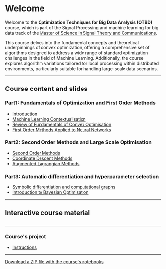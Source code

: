# Welcome

Welcome to the **Optimization Techniques for Big Data Analysis (OTBD)** course, which is part of the Signal Processing and machine learning for big data track of the [Master of Science in Signal Theory and Communications](https://ssr.upm.es/en/mutsc/). 

This course delves into the fundamental concepts and theoretical underpinnings of convex optimization, offering a comprehensive set of algorithms designed to address a wide range of standard optimization challenges in the field of Machine Learning. Additionally, the course explores algorithm variations tailored for local processing within distributed environments, particularly suitable for handling large-scale data scenarios.

----

## Course content and slides

### Part1: Fundamentals of Optimization and First Order Methods

- [Introduction](content/slides/OTBD___Ch1___Introduction.pdf)
- [Machine Learning Contextualisation](content/slides/OTBD___Ch2___Machine_Learning_Contextualization.pdf)
- [Review of Fundamentals of Convex Optimisation](content/slides/OTBD___Ch3___Review_of_Fundamentals_of_Convex_Optimization.pdf)
- [First Order Methods Applied to Neural Networks](content/slides/OTBD___Ch4___First_Order_Methods_applied_to_Neural_Networks.pdf)

### Part2: Second Order Methods and Large Scale Optimisation

- [Second Order Methods](content/slides/OTBD___Ch5___Second_Order_Methods.pdf)
- [Coordinate Descent Methods](content/slides/OTBD___Ch6___Coordinate_Descent_Methods.pdf)
- [Augmented Lagrangian Methods](content/slides/OTBD___Ch7___Augmented_Lagrangian_Methods.pdf)

### Part3: Automatic differentiation and hyperparameter selection
- [Symbolic differentiation and computational graphs](content/C8_01_Simbolic_computing.ipynb)
- [Introduction to Bayesian Optimisation](content/slides/OTBD___Ch9___Introduction_to_BO.pdf) 

----

## Interactive course material

```{tableofcontents}
```

----
### Course's project
- [Instructions](content/Course_project.ipynb)

---

[Download a ZIP file with the course's notebooks](https://github.com/jdariasl/OTBD/archive/main.zip)


